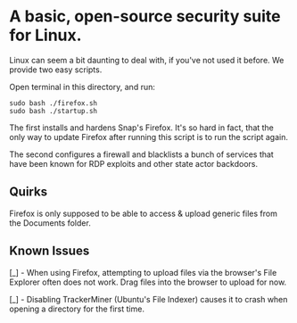 # A basic, open-source security suite for Linux.

Linux can seem a bit daunting to deal with, if you've not used it before. We provide two easy scripts.

Open terminal in this directory, and run:

```
sudo bash ./firefox.sh
sudo bash ./startup.sh
```

The first installs and hardens Snap's Firefox. It's so hard in fact, that the only way to update Firefox after running this script is to run the script again.

The second configures a firewall and blacklists a bunch of services that have been known for RDP exploits and other state actor backdoors.

## Quirks

Firefox is only supposed to be able to access & upload generic files from the Documents folder.

## Known Issues

[_] - When using Firefox, attempting to upload files via the browser's File Explorer often does not work. Drag files into the browser to upload for now.

[_] - Disabling TrackerMiner (Ubuntu's File Indexer) causes it to crash when opening a directory for the first time.
